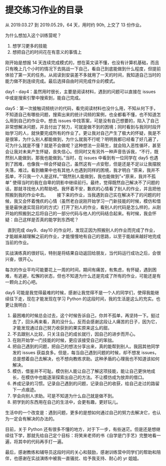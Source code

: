 # 提交练习作业的目录

从 2019.03.27 到 2019.05.29，64 天，用时约 90h, 上交了 13 份作业。

为什么想加入这个训练营呢？

1. 想学习更多的技能 
2. 想把自己的时间花在有意义的事情上

刚开始是想报 14 天连续完成模式的，想在英文读不懂，也没有计算机基础，而且只有晚上几个小时的情况下去挑战一下自己，看自己到底能做到什么程度，但提前体验了第一天的任务。从阅读到安装差不多就用了一天的时间，我知道自己当时的能力做不到连续完成。最后选择自由时间完成作业的模式。

day1 - day4：虽然用时很长，主要是阅读材料，遇到的问题可以直接在 issues 中或是搜索引擎中搜索到，能自己完成。

day5：第一次接触词频统计的代码，看完阅读材料也没什么用，不知从何下手，不知道自己有哪些问题，搜索出来的统计词频的案例，也全都看不懂，也不知道怎么用到自己的作业中。想去 issues 中找答案，可是没有自己想要的，陷入了自己非常想解决问题，并且付出了努力，可就是做不到的困境；同时看到与我同时段开始学习的人，就快要完成所有的作业了。更让我对自己产生了极大的怀疑，我是不是很笨，为什么别人都能做到，为什么就我不行呢？明明我都已经看了好几遍了，可为什么就是不懂？就是不会做呢？这种想法一旦萌生，就会陷入恶性循环，甚至会让我对未来产生怀疑，丧失信心。但同时又有另外一种声音告诉我，“不行，既然别人能做到，那我也能做到。”当时，在 issues 中看到有一位同学在 day5 也遇到了困难，也像我一样会怀疑自己，虽然这有一点安慰，但是还是不足以让我摆脱失落，难过。看到糖果中也有其他人也遇到同样的困境，我才明白 “原来，我并不孤单，不只我一个人是这样。”“既然别人能做到，我也能做到”+“原来，我并不孤单” 使得当时的我在自卑的阴影中继续前行。最终，觉得既然自己解决不了问题的话，那就寻找他人的帮助吧。我怀着不安，歉疚的心情看了别人的作业，并且把他照搬到我的作业中去。
     
接下来的作业，当我遇到自己实在解决不了的问题的时候，我又会怀着愧疚的心情（虽然老白说刚开始学习一门新技能的时候，模仿和借鉴是最快速实现目的的方式）打开了别人的作业，看别人的代码是怎么样的，从刚开始的照搬到之后将自己的一部分代码与他人的代码结合起来。有时候，我会怀疑：自己这样是否真的能学到东西呢？</p>
 
直到完成 day9、day10 的作业时，发现正因为照搬别人的作业而完成了作业，才能越来越理解之前的作业，才能慢慢地有自己的思路，以至于能越来越好地完成当前的作业。  

实战演练真的很好玩，特别是将结果自动返回给朋友，当代码运行成功之后，会很兴奋，很开心。

每次的作业平均可能要花上一周的时间，期间有痛苦，有焦虑，有怀疑，遇到困难，有逃避，松懈的状态，但也不知道为什么还是完成了所有的作业，可能还是有一颗向上的心吧。

day5 可能是我觉得最难的时候，感谢让我觉得不是一个人的同学们，使得我能继续往下走，现在才能发现在学习 Python 的这段时间，我的生活是这么的充实。也更让我明白：

1. 最困难的时候总会过去，这个时候告诉自己，你并不孤单，再坚持一下。挺过去了，回头再来看，真的没什么，反而会感谢这段让人痛苦的日子，因为它，才能发现通过自己努力收获到的果实原来这么的甜。
2. 不去跟别人比较，只关注自己的成长就行，因自己的进步而开心。
3. 在刚开始学一门技能的时候，更应该接受自己的笨拙。
4. 把自己遇到的问题，把自己的想法分享出来，真的能帮到别人。我因其他同学发的 issues 获益良多。但是，每当自己遇到问题的时候，却不想发 issues，总是想着自己去解决，也不想向教练求助。这种矛盾的心理我也不知道该如何解决。
5. 模仿，借鉴并不可耻。模仿别人能让自己了解这项技能，能让自己更快地成长，在模仿中也能逐渐探索出自己的方法。不让模仿成为放弃的借口。
6. 养成记录的习惯。记录自己遇到的问题，记录自己的收获，给自己走过的路留下一点痕迹。
7. 学会向别人求助。可是不知道为什么自己就是做不到。
8. 把学到的东西用在自己的生活中，会更有趣，更好玩儿。

生活中的一个改变是：遇到问题，更多的是想如何通过自己的努力去解决它，也认为一定会有解决的办法的。

目前，关于 Python 还有很多不懂的地方，对于下一步，有些迷茫。但是还是想继续往下学，那就先给自己定个目标：将笑来老师的书《自学是门手艺》完整地看一遍，将其中的代码再手打一遍。

最后，感谢教练和辅导员这段时间的关心和鼓励，感谢训练营中同学们的帮助和陪伴，也感谢在实战演练中被我一直骚扰、给予我支持、耐心的 yr 姐姐。

